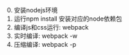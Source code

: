 0. 安装nodejs环境
1. 运行npm install 安装对应的node依赖包
2. 编译js和css运行:   webpack
3. 实时编译: webpack -w
4. 压缩编译: webpack -p
